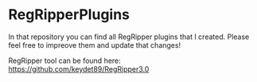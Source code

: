 # RegRipperPlugins

In that repository you can find all RegRipper plugins that I created. Please feel free to impreove them and update that changes!

RegRipper tool can be found here: https://github.com/keydet89/RegRipper3.0
